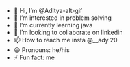- 👋 Hi, I’m @Aditya-alt-gif
- 👀 I’m interested in problem solving
- 🌱 I’m currently learning java
- 💞️ I’m looking to collaborate on linkedin
- 📫 How to reach me insta @__ady.20
- 😄 Pronouns: he/his
- ⚡ Fun fact: me

<!---
Aditya-alt-gif/Aditya-alt-gif is a ✨ special ✨ repository because its `README.md` (this file) appears on your GitHub profile.
You can click the Preview link to take a look at your changes.
--->
